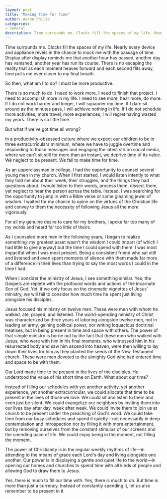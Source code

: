 ```yaml
---
layout: post
title: "Making Time for Time"
author: Aaron Philip
categories: 
- General
description: Time surrounds me. Clocks fill the spaces of my life. Nearly every device and appliance revels in the chance to mock me with the passage of time. Display after display reminds me...
---
```


Time surrounds me. Clocks fill the spaces of my life. Nearly every device and appliance revels in the chance to mock me with the passage of time. Display after display reminds me that another hour has passed, another day has vanished, another year has run its course. There is no escaping the reality that as each moment heaves forward and each second flits away, time pulls me ever closer to my final breath. 

So then, what am I to do? I must be more productive. 

There is so much to do. I need to work more. I need to finish that project. I need to accomplish more in my life. I need to see more, hear more, do more. If I do not work harder and longer, I will squander my time. If I dare sit around as the minutes pass, I will achieve nothing in life. If I do not schedule more activities, more travel, more experiences, I will regret having wasted my years. There is so little time.

But what if we've got time all wrong? 

In a productivity-obsessed culture where we expect our children to be in three extracurriculars minimum, where we have to juggle overtime and responding to those messages and engaging the latest stir on social media, where we can't sit still for more than an instant, we deprive time of its value. We neglect to be present. We fail to make time for time.

As an upperclassman in college, I had the opportunity to counsel several young men in my church. When I first started, I would listen intently to what they told me about their week, their struggles, and the things they had questions about. I would listen to their words, process them, dissect them, yet neglect to hear the person across the table. Instead, I was searching for the opportunity to jump in with a Bible verse or some gleaming jewel of wisdom. I waited for my chance to opine on the virtues of the Christian life and convey to them the necessity of following Jesus all the more vigorously. 

For all my genuine desire to care for my brothers, I spoke far too many of my words and heard far too little of theirs. 

As I counseled more men in the following years, I began to realize something: my greatest asset wasn't the wisdom I could impart (of which I had little to give anyway) but the time I could spend with them. I was most impactful when I was most present. Being a consistent friend who sat still and listened and even spent moments of silence with them made far more of a difference in their lives than trying to say the most words I could in the time I had.

When I consider the ministry of Jesus, I see something similar. Yes, the Gospels are replete with the profound words and actions of the incarnate Son of God. Yet, if we only focus on the cinematic vignettes of Jesus' ministry, we will fail to consider how much time he spent just living alongside his disciples. 

Jesus focused his ministry on twelve men. These were men with whom he walked, ate, prayed, and listened. The world-upending ministry of Christ was characterized by three years of laboring alongside twelve men, not in leading an army, gaining political power, nor writing loquacious doctrinal treatises, but in being present in time and space with others. The power of that simple ministry is borne out by the fact that these men who walked with Jesus, who were with him in his final moments, who witnessed him in his resurrected body and saw him ascend into heaven, were then willing to lay down their lives for him as they planted the seeds of the New Testament church. These were men devoted to the almighty God who had entered time and space to be with them.

Our Lord made time to be present in the lives of the disciples. He understood the value of his short time on Earth. What about our time?

Instead of filling our schedules with yet another activity, yet another experience, yet another extracurricular, we could allocate that time to be present in the lives of those we love. We could sit and listen to them and even just be silent. We could evangelize our neighbors by inviting them into our lives day after day, week after week. We could invite them to join us at church to be present under the preaching of God's word. We could take time from our busy schedules and spend it quietly—not necessarily in deep contemplation and introspection nor by filling it with more entertainment, but by removing ourselves from the constant stimulus of our screens and the unending pace of life. We could enjoy being in the moment, not filling the moment.

The power of Christianity is in the regular weekly rhythms of life—in attending to the means of grace each Lord's day and living alongside one another. Our power is in displaying a gentle and quiet life to the world—in opening our homes and churches to spend time with all kinds of people and allowing God to draw them to Jesus. 

Yes, there is much to fill our time with. Yes, there is much to do. But time is more than just a currency. Instead of constantly spending it, let us also remember to be present in it. 
